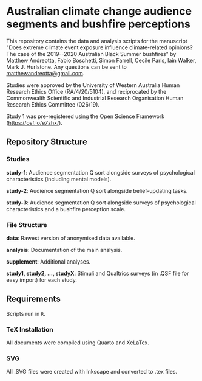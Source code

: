 # Australian climate change audience segments and bushfire perceptions

This repository contains the data and analysis scripts for the manuscript "Does extreme climate event exposure influence climate-related opinions? The case of the 2019--2020 Australian Black Summer bushfires" by Matthew Andreotta, Fabio Boschetti, Simon Farrell, Cecile Paris, Iain Walker, Mark J. Hurlstone.
Any questions can be sent to matthewandreotta@gmail.com.

Studies were approved by the University of Western Australia Human Research Ethics Office (RA/4/20/5104), and reciprocated by the Commonwealth Scientific and Industrial Research Organisation Human Research Ethics Committee (026/19).

Study 1 was pre-registered using the Open Science Framework (https://osf.io/e7zhx/).

## Repository Structure

### Studies

**study-1**: Audience segmentation Q sort alongside surveys of psychological characteristics (including mental models).

**study-2**: Audience segmentation Q sort alongside belief-updating tasks.

**study-3**: Audience segmentation Q sort alongside surveys of psychological characteristics and a bushfire perception scale.


### File Structure

**data**: Rawest version of anonymised data available.

**analysis**: Documentation of the main analysis.

**supplement**: Additional analyses.

**study1, study2, ..., studyX**: Stimuli and Qualtrics surveys (in .QSF file for easy import) for each study.


## Requirements

Scripts run in `R`.

### TeX Installation

All documents were compiled using Quarto and XeLaTex.

### SVG

All .SVG files were created with Inkscape and converted to .tex files.
